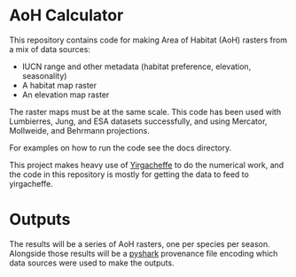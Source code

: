 # AoH Calculator

This repository contains code for making Area of Habitat (AoH) rasters from a mix of data sources:

* IUCN range and other metadata (habitat preference, elevation, seasonality)
* A habitat map raster
* An elevation map raster

The raster maps must be at the same scale. This code has been used with Lumbierres, Jung, and ESA datasets successfully, and using Mercator, Mollweide, and Behrmann projections.

For examples on how to run the code see the docs directory.

This project makes heavy use of [Yirgacheffe](https://github.com/quantifyearth/yirgacheffe) to do the numerical work, and the code in this repository is mostly for getting the data to feed to yirgacheffe.

# Outputs

The results will be a series of AoH rasters, one per species per season. Alongside those results will be a [pyshark](https://github.com/quantifyearth/pyshark) provenance file encoding which data sources were used to make the outputs.